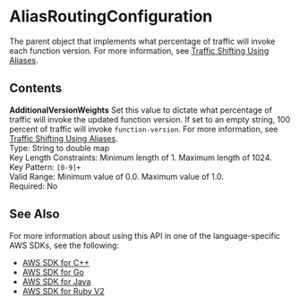 # AliasRoutingConfiguration<a name="API_AliasRoutingConfiguration"></a>

The parent object that implements what percentage of traffic will invoke each function version\. For more information, see [Traffic Shifting Using Aliases](lambda-traffic-shifting-using-aliases.md)\.

## Contents<a name="API_AliasRoutingConfiguration_Contents"></a>

 **AdditionalVersionWeights**   <a name="SSS-Type-AliasRoutingConfiguration-AdditionalVersionWeights"></a>
Set this value to dictate what percentage of traffic will invoke the updated function version\. If set to an empty string, 100 percent of traffic will invoke `function-version`\. For more information, see [Traffic Shifting Using Aliases](lambda-traffic-shifting-using-aliases.md)\.  
Type: String to double map  
Key Length Constraints: Minimum length of 1\. Maximum length of 1024\.  
Key Pattern: `[0-9]+`   
Valid Range: Minimum value of 0\.0\. Maximum value of 1\.0\.  
Required: No

## See Also<a name="API_AliasRoutingConfiguration_SeeAlso"></a>

For more information about using this API in one of the language\-specific AWS SDKs, see the following:
+  [AWS SDK for C\+\+](http://docs.aws.amazon.com/goto/SdkForCpp/lambda-2015-03-31/AliasRoutingConfiguration) 
+  [AWS SDK for Go](http://docs.aws.amazon.com/goto/SdkForGoV1/lambda-2015-03-31/AliasRoutingConfiguration) 
+  [AWS SDK for Java](http://docs.aws.amazon.com/goto/SdkForJava/lambda-2015-03-31/AliasRoutingConfiguration) 
+  [AWS SDK for Ruby V2](http://docs.aws.amazon.com/goto/SdkForRubyV2/lambda-2015-03-31/AliasRoutingConfiguration) 